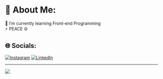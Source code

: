 # 💫 About Me:
🌱 I’m currently learning Front-end Programming<br>⚡ PEACE ☮️ 


## 🌐 Socials:
[![Instagram](https://img.shields.io/badge/Instagram-%23E4405F.svg?logo=Instagram&logoColor=white)](https://instagram.com/@natenobb) [![LinkedIn](https://img.shields.io/badge/LinkedIn-%230077B5.svg?logo=linkedin&logoColor=white)](https://linkedin.com/in/https://www.linkedin.com/in/nathan-ananta-budiman/) 


---
[![](https://visitcount.itsvg.in/api?id=natenobb&icon=2&color=5)](https://visitcount.itsvg.in)


